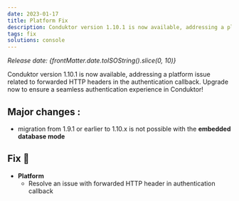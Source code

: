 ```yaml
---
date: 2023-01-17
title: Platform Fix
description: Conduktor version 1.10.1 is now available, addressing a platform issue related to forwarded HTTP headers in the authentication callback.
tags: fix
solutions: console
---
```


*Release date: {frontMatter.date.toISOString().slice(0, 10)}*

Conduktor version 1.10.1 is now available, addressing a platform issue related to forwarded HTTP headers in the authentication callback. Upgrade now to ensure a seamless authentication experience in Conduktor!

## Major changes :

- migration from 1.9.1 or earlier to 1.10.x is not possible with the **embedded database mode**

## Fix 🔨

- **Platform**
  - Resolve an issue with forwarded HTTP header in authentication callback
